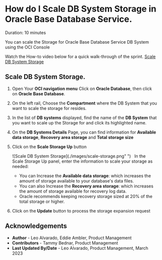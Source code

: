 # How do I Scale DB System Storage in Oracle Base Database Service.
Duration: 10 minutes

You can scale the Storage for Oracle Base Database Service DB System using the OCI Console

Watch the How-to video below for a quick walk-through of the sprint.
[Scale DB System Storage](youtube:gPIPym5pt9M)
 
## Scale DB System Storage.

1. Open Your **OCI navigation menu** Click on **Oracle Database**, then click on **Oracle Base Database**.

2. On the left rail, Choose the **Compartment** where the DB System that you want to scale the storage for resides.

3. In the list of **DB systems** displayed, find the name of the **DB System** that you want to scale up the Storage for and click its highlighted name.

4. On the **DB Systems Details** Page, you can find information for **Available data storage**, **Recovery area storage** and **Total storage size**

5. Click on the **Scale Storage Up** button

    ![Scale DB System Storage](./images/scale-storage.png" ")
       
   In the Scale Storage Up panel, enter the information to scale your storage as needed:

    * You can Increase the **Available data storage**: which increases the amount of storage available to your database's data files.
    * You can also Increase the **Recovery area storage**: which increases the amount of storage available for recovery log data.
    * Oracle recommends keeping recovery storage sized at 20% of the total storage or higher.


6. Click on the **Update** button to process the storage expansion request
       
     
## Acknowledgements
* **Author** - Leo Alvarado, Eddie Ambler, Product Management
* **Contributors** -  Tammy Bednar, Product Management
* **Last Updated By/Date** - Leo Alvarado, Product Management, March 2023
